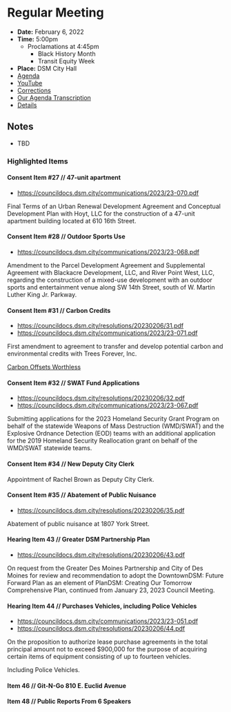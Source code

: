 # Regular Meeting

- **Date:** February 6, 2022
- **Time:** 5:00pm
    - Proclamations at 4:45pm
        - Black History Month
        - Transit Equity Week 
- **Place:** DSM City Hall
- [Agenda](https://councildocs.dsm.city/agendas/ag20230206.pdf)
- [YouTube](https://youtube.com/live/M3zz9Qx_OsQ)
- [Corrections](https://councildocs.dsm.city/corrections/20230206%20CAP.pdf)
- [Our Agenda Transcription](#/view/agenda~2023~transcription~02-06_RM)
- [Details](https://www.dsm.city/citycouncil_detail_T60_R2364.php)

## Notes

- TBD

### Highlighted Items

#### Consent Item #27 // 47-unit apartment 

- https://councildocs.dsm.city/communications/2023/23-070.pdf

Final Terms of an Urban Renewal Development Agreement and Conceptual Development Plan with Hoyt, LLC for the construction of a 47-unit apartment building located at 610 16th Street. 

#### Consent Item #28 // Outdoor Sports Use 

- https://councildocs.dsm.city/communications/2023/23-068.pdf

Amendment to the Parcel Development Agreement and Supplemental Agreement with Blackacre Development, LLC, and River Point West, LLC, regarding the construction of a mixed-use development with an outdoor sports and entertainment venue along SW 14th Street, south of W. Martin Luther King Jr. Parkway.

#### Consent Item #31 // Carbon Credits

- https://councildocs.dsm.city/resolutions/20230206/31.pdf
- https://councildocs.dsm.city/communications/2023/23-071.pdf

First amendment to agreement to transfer and develop potential carbon and environmental credits with Trees Forever, Inc. 

[Carbon Offsets Worthless](https://www.theguardian.com/environment/2023/jan/18/revealed-forest-carbon-offsets-biggest-provider-worthless-verra-aoe)

#### Consent Item #32 // SWAT Fund Applications

- https://councildocs.dsm.city/resolutions/20230206/32.pdf
- https://councildocs.dsm.city/communications/2023/23-067.pdf

Submitting applications for the 2023 Homeland Security Grant Program on behalf of the statewide Weapons of Mass Destruction (WMD/SWAT) and the Explosive Ordnance Detection (EOD) teams with an additional application for the 2019 Homeland Security Reallocation grant on behalf of the WMD/SWAT statewide teams.

#### Consent Item #34 // New Deputy City Clerk

Appointment of Rachel Brown as Deputy City Clerk.

#### Consent Item #35 // Abatement of Public Nuisance

- https://councildocs.dsm.city/resolutions/20230206/35.pdf

Abatement of public nuisance at 1807 York Street.

#### Hearing Item 43 // Greater DSM Partnership Plan 

- https://councildocs.dsm.city/resolutions/20230206/43.pdf

On request from the Greater Des Moines Partnership and City of Des Moines for review and recommendation to adopt the DowntownDSM: Future Forward Plan as an element of PlanDSM: Creating Our Tomorrow Comprehensive Plan, continued from January 23, 2023 Council Meeting. 

#### Hearing Item 44 // Purchases Vehicles, including Police Vehicles

- https://councildocs.dsm.city/communications/2023/23-051.pdf
- https://councildocs.dsm.city/resolutions/20230206/44.pdf

On the proposition to authorize lease purchase agreements in the total principal amount not to exceed $900,000 for the purpose of acquiring certain items of equipment consisting of up to fourteen vehicles. 

Including Police Vehicles.

#### Item 46 // Git-N-Go 810 E. Euclid Avenue

#### Item 48 // Public Reports From 6 Speakers

